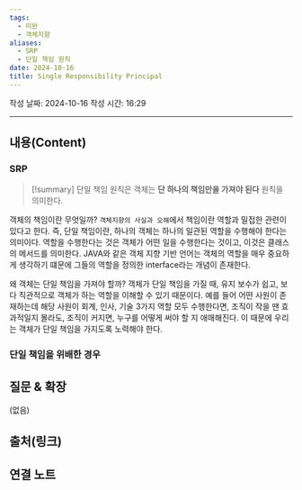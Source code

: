 ```yaml
---
tags:
  - 미완
  - 객체지향
aliases:
  - SRP
  - 단일 책임 원칙
date: 2024-10-16
title: Single Responsibility Principal
---
```

작성 날짜: 2024-10-16
작성 시간: 16:29


----
## 내용(Content)

### SRP

>[!summary]
>단일 책임 원칙은 객체는 **단 하나의 책임만을 가져야 된다** 원칙을 의미한다.

객체의 책임이란 무엇일까? `객체지향의 사실과 오해`에서 책임이란 역할과 밀접한 관련이 있다고 한다. 즉, 단일 책임이란, 하나의 객체는 하나의 일관된 역할을 수행해야 한다는 의미이다.
역할을 수행한다는 것은 객체가 어떤 일을 수행한다는 것이고, 이것은 클래스의 메서드를 의미한다. JAVA와 같은 객체 지향 기반 언어는 객체의 역할을 매우 중요하게 생각하기 떄문에 그들의 역할을 정의한 interface라는 개념이 존재한다.

왜 객체는 단일 책임을 가져야 할까? 객체가 단일 책임을 가질 때, 유지 보수가 쉽고, 보다 직관적으로 객체가 하는 역할을 이해할 수 있기 때문이다. 예를 들어 어떤 사원이 존재하는데 해당 사원이 회계, 인사, 기술 3가지 역할 모두 수행한다면, 조직이 작을 땐 효과적일지 몰라도, 조직이 커지면, 누구를 어떻게 써야 할 지 애매해진다. 이 때문에 우리는 객체가 단일 책임을 가지도록 노력해야 한다.

### 단일 책임을 위배한 경우



## 질문 & 확장

(없음)

## 출처(링크)


## 연결 노트











